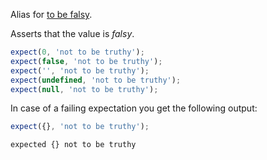 Alias for [to be falsy](/assertions/any/to-be-falsy).

Asserts that the value is _falsy_.

<!-- evaluate -->
```javascript
expect(0, 'not to be truthy');
expect(false, 'not to be truthy');
expect('', 'not to be truthy');
expect(undefined, 'not to be truthy');
expect(null, 'not to be truthy');
```
<!-- /evaluate -->

In case of a failing expectation you get the following output:

<!-- evaluate -->
```javascript
expect({}, 'not to be truthy');
```

```
expected {} not to be truthy
```
<!-- /evaluate -->
